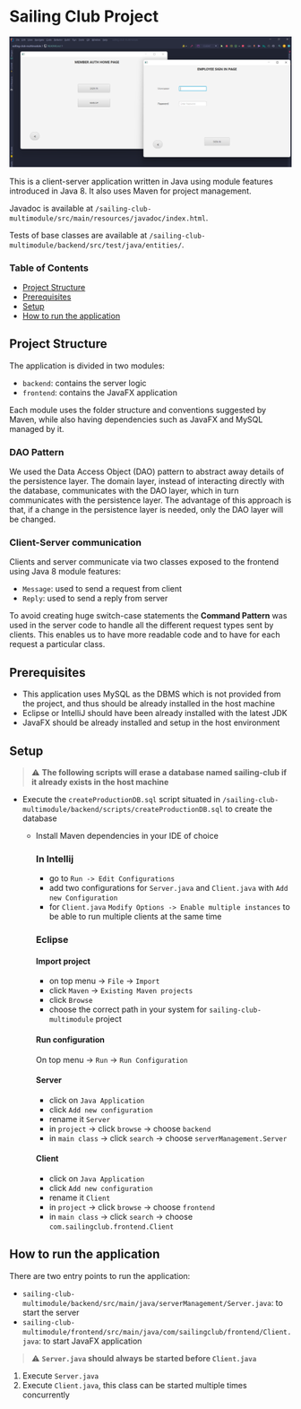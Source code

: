 # Sailing Club Project

![](src/main/resources/img/app-image.png)

This is a client-server application written in Java using module features introduced in Java 8.
It also uses Maven for project management.

Javadoc is available at `/sailing-club-multimodule/src/main/resources/javadoc/index.html`.

Tests of base classes are available at `/sailing-club-multimodule/backend/src/test/java/entities/`.

### Table of Contents

- [Project Structure](#project-structure)
- [Prerequisites](#prerequisites)
- [Setup](#setup)
- [How to run the application](#how-to-run-the-application)

## Project Structure

The application is divided in two modules:
- `backend`: contains the server logic
- `frontend`: contains the JavaFX application

Each module uses the folder structure and conventions suggested by Maven,
while also having dependencies such as JavaFX and MySQL managed by it.

### DAO Pattern

We used the Data Access Object (DAO) pattern to abstract away details of the persistence layer.
The domain layer, instead of interacting directly with the database, communicates with the DAO layer,
which in turn communicates with the persistence layer. The advantage of this approach is that,
if a change in the persistence layer is needed, only the DAO layer will be changed.

### Client-Server communication

Clients and server communicate via two classes exposed to the frontend
using Java 8 module features:

- `Message`: used to send a request from client
- `Reply`: used to send a reply from server

To avoid creating huge switch-case statements the **Command Pattern** was used in the server
code to handle all the different request types sent by clients. This enables us to have more
readable code and to have for each request a particular class.


## Prerequisites
- This application uses MySQL as the DBMS which is not provided from the project, and
  thus should be already installed in the host machine
- Eclipse or IntelliJ should have been already installed with the latest JDK
- JavaFX should be already installed and setup in the host environment

## Setup
> :warning: **The following scripts will erase a database named sailing-club if it already exists in the host machine**
- Execute the `createProductionDB.sql` script situated in
  `/sailing-club-multimodule/backend/scripts/createProductionDB.sql` to create the database
  - Install Maven dependencies in your IDE of choice

    ### In Intellij
      - go to `Run -> Edit Configurations`
      - add two configurations for `Server.java` and `Client.java` with
        `Add new Configuration`
      - for `Client.java` `Modify Options -> Enable multiple instances` to be
        able to run multiple clients at the same time

      ### Eclipse
        
    #### Import project
    
    - on top menu -> `File` -> `Import`
    - click `Maven` -> `Existing Maven projects`
    - click `Browse`
    - choose the correct path in your system for `sailing-club-multimodule` project

    #### Run configuration
    On top menu -> `Run` -> `Run Configuration`

      #### Server
    - click on `Java Application`
    - click `Add new configuration`
    - rename it `Server`
    - in `project` -> click `browse` -> choose `backend`
    - in `main class` -> click `search` -> choose `serverManagement.Server`
    
    #### Client
    - click on `Java Application`
    - click `Add new configuration`
    - rename it `Client`
    - in `project` -> click `browse` -> choose `frontend`
    - in `main class` -> click `search` -> choose `com.sailingclub.frontend.Client`

## How to run the application
There are two entry points to run the application:
- `sailing-club-multimodule/backend/src/main/java/serverManagement/Server.java`: to start the server
- `sailing-club-multimodule/frontend/src/main/java/com/sailingclub/frontend/Client.java`: to start
  JavaFX application

> :warning: **`Server.java` should always be started before `Client.java`**

1. Execute `Server.java`
2. Execute `Client.java`, this class can be started multiple times concurrently